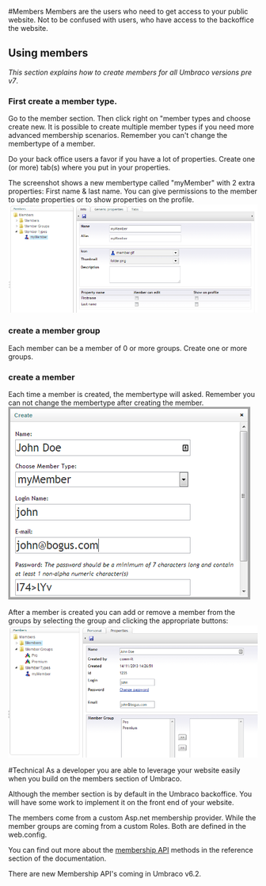 #Members
Members are the users who need to get access to your public website.  Not to be confused with users, who have access to the backoffice the website.

## Using members
*This section explains how to create members for all Umbraco versions pre v7*. 
### First create a member type.
Go to the member section.  Then click right on "member types and choose create new.
It is possible to create multiple member types if you need more advanced membership scenarios.  Remember you can't change the membertype of a member.

Do your back office users a favor if you have a lot of properties. Create one (or more) tab(s) where you put in your properties.  

The screenshot shows a new membertype called "myMember" with 2 extra properties: First name & last name.  You can give permissions to the member to update properties or to show properties on the profile.
![](images/membertype.png)

### create a member group
Each member can be a member of 0 or more groups.  Create one or more groups.

### create a member
Each time a member is created, the membertype will asked.
Remember you can not change the membertype after creating the member.
![](images/newmember.png)

After a member is created you can add or remove a member from the groups by selecting the group and clicking the appropriate buttons:
![](images/memberdetails.png)

#Technical
As a developer you are able to leverage your website easily when you build on the members section of Umbraco.  

Although the member section is by default in the Umbraco backoffice.  You will have some work to implement it on the front end of your website. 

The members come from a custom Asp.net membership provider.  While the member groups are coming from a custom Roles.  Both are defined in the web.config.

You can find out more about the [membership API](../../../Reference/Management/Members/index.md) methods in the reference section of the documentation.

There are new Membership API's coming in Umbraco v6.2.